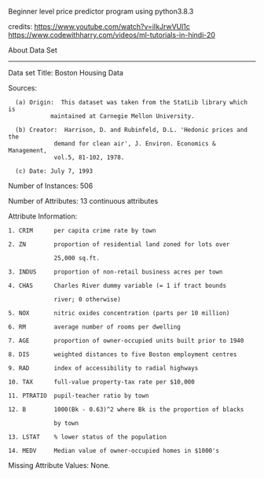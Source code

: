
Beginner level price predictor program using python3.8.3

credits:    https://www.youtube.com/watch?v=iIkJrwVUl1c
            https://www.codewithharry.com/videos/ml-tutorials-in-hindi-20

About Data Set
*************
Data set Title: Boston Housing Data

Sources:

      (a) Origin:  This dataset was taken from the StatLib library which is
                maintained at Carnegie Mellon University.
                
      (b) Creator:  Harrison, D. and Rubinfeld, D.L. 'Hedonic prices and the 
                 demand for clean air', J. Environ. Economics & Management,
                 vol.5, 81-102, 1978.
                 
      (c) Date: July 7, 1993
   
Number of Instances: 506

Number of Attributes: 13 continuous attributes 

Attribute Information:

    1. CRIM      per capita crime rate by town
    
    2. ZN        proportion of residential land zoned for lots over 
    
                 25,000 sq.ft.
                 
    3. INDUS     proportion of non-retail business acres per town
    
    4. CHAS      Charles River dummy variable (= 1 if tract bounds 
    
                 river; 0 otherwise)
                 
    5. NOX       nitric oxides concentration (parts per 10 million)
    
    6. RM        average number of rooms per dwelling
    
    7. AGE       proportion of owner-occupied units built prior to 1940
    
    8. DIS       weighted distances to five Boston employment centres
    
    9. RAD       index of accessibility to radial highways
    
    10. TAX      full-value property-tax rate per $10,000
    
    11. PTRATIO  pupil-teacher ratio by town
    
    12. B        1000(Bk - 0.63)^2 where Bk is the proportion of blacks 
    
                 by town
                 
    13. LSTAT    % lower status of the population
    
    14. MEDV     Median value of owner-occupied homes in $1000's
    
Missing Attribute Values:  None.
